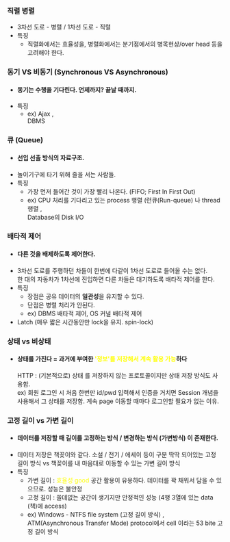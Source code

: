 ### 직렬 병렬

-   3차선 도로 - 병렬 / 1차선 도로 - 직렬
-   특징
    -   직렬화에서는 효율성을, 병렬화에서는 분기점에서의 병목현상/over head 등을 고려해야 한다.

### 동기 VS 비동기 (Synchronous VS Asynchronous)

-   #### 동기는 수행을 기다린다. 언제까지? 끝날 때까지.
-   특징
    -   ex) Ajax , <br/> DBMS

### 큐 (Queue)

-   #### 선입 선출 방식의 자료구조.
-   놀이기구에 타기 위해 줄을 서는 사람들.
-   특징
    -   가장 먼저 들어간 것이 가장 빨리 나온다. (FIFO; First In First Out)
    -   ex) CPU 처리를 기다리고 있는 process 행렬 (런큐(Run-queue) 나 thread 행렬 , <br/>Database의 Disk I/O

### 배타적 제어

-   #### 다른 것을 배제하도록 제어한다.
-   3차선 도로를 주행하던 차들이 한번에 다같이 1차선 도로로 들어올 수는 없다.<br/>
    한 대의 자동차가 1차선에 진입하면 다른 차들은 대기하도록 배타적 제어를 한다.
-   특징
    -   장점은 공유 데이터의 **일관성**을 유지할 수 있다.
    -   단점은 병렬 처리가 안된다.
    -   ex) DBMS 배타적 제어, OS 커널 배타적 제어
-   Latch (매우 짧은 시간동안만 lock을 유지. spin-lock)

### 상태 vs 비상태

-   #### 상태를 가진다 = 과거에 부여한 <span style='color:yellow'>'정보'를 저장해서 계속 활용 가능</span>하다 <br/>
    HTTP : (기본적으로) 상태 를 저장하지 않는 프로토콜이지만 상태 저장 방식도 사용함. <br/>
    ex) 회원 로그인 시 처음 한번만 id/pwd 입력해서 인증을 거치면 Session 개념을 사용해서 그 상태를 저장함. 계속 page 이동할 때마다 로그인할 필요가 없는 이유.

### 고정 길이 vs 가변 길이

-   #### 데이터를 저장할 때 길이를 고정하는 방식 / 변경하는 방식 (가변방식) 이 존재한다.
-   데이터 저장은 책꽂이와 같다. 소설 / 전기 / 에세이 등이 구분 딱딱 되어있는 고정 길이 방식 vs 책꽂이를 내 마음대로 이동할 수 있는 가변 길이 방식
-   특징
    -   가변 길이 : <span style='color:yellow'>효율성 good </span>공간 활용이 유용하다. 데이터를 꽉 채워서 담을 수 있으므로. 성능은 불안정
    -   고정 길이 : 쓸데없는 공간이 생기지만 안정적인 성능 (4행 3열에 있는 data (책)에 access)
    -   ex) Windows - NTFS file system (고정 길이 방식) , <br/> ATM(Asynchronous Transfer Mode) protocol에서 cell 이라는 53 bite 고정 길이 방식
